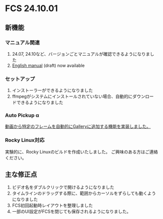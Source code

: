 # FCS 24.10.01
## 新機能
### マニュアル関連
1. 24.07, 24.10など、バージョンごとマニュアルが確認できるようになりました
2. [English manual](https://zukunfcs.github.io/fcs-doc/24.10/en/index.html) (draft) now available

### セットアップ
1. インストーラーができるようになりました
2. ffmpegがシステムにインストールされていない場合、自動的にダウンロードできるようになりました

### Auto Pickup α
[動画から特定のフレームを自動的にGalleryに追加する機能を実装しました。](https://zukunfcs.github.io/fcs-doc/latest/en/012_auto_pickup.html)

### Rocky Linux対応
実験的に、Rocky Linuxのビルドを作成いたしました。
ご興味のある方はご連絡ください。

## 主な修正点
1. ビデオ名をダブルクリックで開けるようになりました
2. タイムラインのドラッグする際に、範囲からカーソルをずらしても動くようになりました
3. FCS初回起動時レイアウトを整理しました
4. 一部のUI設定がFCSを閉じても保存されるようになりました。